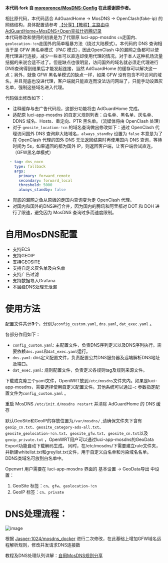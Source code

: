**本代码 fork 自 [moreoronce/MosDNS-Config](https://github.com/moreoronce/MosDNS-Config) 在此感谢原作者。**

相比原代码，本代码适合 AdGuardHome -> MosDNS -> OpenClash(fake-ip) 的网络结构，具体配置请参考 [【分享】【教程】主路由中AdGuardHome+MosDNS+Open克拉什折腾记录](https://www.right.com.cn/forum/thread-8355510-1-1.html)   
本代码修改和使用的初衷是为了代替原 luci-app-mosdns `cn`走国内、`geolocation-!cn`走国外的简单粗暴方法（绕过大陆模式）。本代码的 DNS 查询相当于是 GFW 黑名单模式（PAC 模式），因此OpenClash 中的漏网之鱼都可以使用代理进行连接，减少一些本可以直连却使用代理的情况。对于本人这种机场流量拮据的来说合适不过了。但是缺点也很明显，访问国外的域名就必须走代理进行DNS查询得到结果后才能发起连接，当然 AdGuardHome 的缓存可以解决这一点；另外，就像 GFW 黑名单模式的缺点一样，如果 GFW 没有包含不可访问的域名，并且兜底也没进代理，客户端就只能直连而没法访问网站了，只能手动设置灰名单，强制这些域名进入代理。

代码做出修改如下：
- 注释缓存与去广告代码段，这部分功能将由 AdGuardHome 完成。
- 适配原 luci-app-mosdns 的自定义规则列表：白名单、黑名单、灰名单、DDNS 域名、Hosts、重定向、PTR 黑名单。（流媒体将由 OpenClash 处理）
- 对于 `geosite_location-!cn` 的域名查询做出修改如下：通过 OpenClash 代理访问国外 DNS 查询非大陆域名，`always_standby` 设置为 `false` 本意是为了在 OpenClash 代理的国外 DNS 无法返回结果时再使用国内 DNS 查询，等待时间为 5s，如果返回的都为国外 IP，则返回客户端，让客户端尝试直连。（GFW黑名单模式）
```yaml
  - tag: dns_nocn
    type: fallback
    args:
      primary: forward_remote
      secondary: forward_local
      threshold: 5000
      always_standby: false
```
- 兜底的漏网之鱼从原版的走国内查询变为走 OpenClash 代理。
- 对国内和国外的DNS进行合并，因为国内的腾讯和阿里都对 DOT 和 DOH 进行了限速，避免因为 MosDNS 查询过多而速度限制。

# 自用MosDNS配置

- 支持ECS
- 支持GEOIP
- 支持GEOSITE
- 支持自定义灰名单及白名单
- 支持广告过滤
- 支持数据导入Grafana
- 本层级DNS处理无泄漏

# 使用方法

配置文件共计**3**个，分别为`config_custom.yaml`, `dns.yaml`, `dat_exec.yaml` 。

各部分作用如下：

- `config_custom.yaml`: 主配置文件，负责DNS序列定义以及DNS序列执行。需要依赖`dns.yaml`和`dat_exec.yaml`运行。
- `dns.yaml`: dns定义配置文件，负责配置公共DNS服务器及远端解析DNS地址及端口。
- `dat_exec.yaml`: 规则配置文件，负责定义各规则tag及规则来源文件。

下载或克隆三个yaml文件，OpenWRT放到`/etc/mosdns`文件夹内。如果是luci-app-mosdns，需要选择使用自定义配置文件。其他系统可以通过`-c` 参数指定配置文件为`config_custom.yaml` 。

重启 MosDNS `/etc/init.d/mosdns restart` 并清除 AdGuardHome 的 DNS 缓存

默认GeoSite和GeoIP的存放位置为`/var/mosdns/` ,请确保文件夹下含有`geoip_cn.txt`、`geosite_category-ads-all.txt`、`geosite_geolocation-!cn.txt`、`geosite_gfw.txt`、`geosite_cn.txt`以及`geoip_private.txt` ，OpenWRT用户可以通过luci-app-mosdns的GeoData Export功能自动下载解码生成。
同时，在/etc/mosdns/下需要建立rule文件夹，并新建whitelist.txt和greylist.txt文件，用于自定义白名单和污染域名名单。DDNS类域名可放到白名单中。

Openwrt 用户需要在 luci-app-mosdns 界面的 基本设置 -> GeoData导出 中设置：
  1. GeoSite 标签：`cn`、`gfw`、`geolocation-!cn`
  2. GeoIP 标签：`cn`、`private`

# DNS处理流程：

![image](https://github.com/user-attachments/assets/8b56d92c-c5ec-48dc-8b41-650324f46fad)


根据 [Jasper-1024/mosdns_docker](https://github.com/Jasper-1024/mosdns_docker/tree/master/mosdns_v5)  进行二次修改，在此基础上增加GFW域名远程解析规则，修改并发请求DNS连接数

教程及DNS处理队列详解：[自用MosDNS规则分享](https://deeprouter.org/article/mosdns-config-with-no-leak)
